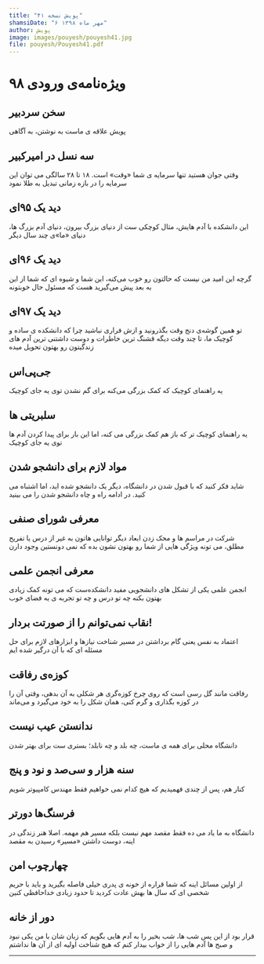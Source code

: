 ```yaml
---
title: "پویش نسخه ۴۱"
shamsiDate: "۶ مهر ماه ۱۳۹۸"
author: پویش
image: images/pouyesh/pouyesh41.jpg
file: pouyesh/Pouyesh41.pdf
---
```


ویژه‌نامه‌ی ورودی ۹۸
===============

سخن سردبیر
-------
پویش علاقه ی ماست به نوشتن، به آگاهی

سه نسل در امیرکبیر
---
وقتی جوان هستید تنها سرمایه ی شما «وقت» است. ۱۸ تا ۲۸ سالگی می توان این سرمایه را در بازه زمانی تبدیل به طلا نمود‍

دید یک ۹۵‌ای
---
این دانشکده با آدم هایش، مثال کوچکی ست از دنیای بزرگ بیرون، دنیای آدم بزرگ ها، دنیای «ما»ی چند سال دیگر

دید یک ۹۶‌ای
---
گرچه این امید من نیست که حالتون رو خوب می‌کنه، این شما و شیوه ای که شما از این به بعد پیش می‌گیرید هست که مسئول حال خوبتونه

دید یک ۹۷‌ای
---
تو همین گوشه‌ی دنج وقت بگذرونید و ازش فراری نباشید چرا که دانشکده ی ساده و کوچیک ما، تا چند وقت دیگه قشنگ ترین خاطرات و دوست داشتنی ترین آدم های زندگیتون رو بهتون تحویل میده

جی‌پی‌اس
---
یه راهنمای کوچیک که کمک بزرگی می‌کنه برای گم نشدن توی یه جای کوچیک

سلبریتی ها
---
یه راهنمای کوچیک تر که باز هم کمک بزرگی می کنه، اما این بار برای پیدا کردن آدم ها توی یه جای کوچیک

مواد لازم برای دانشجو شدن 
---
شاید فکر کنید که با قبول شدن در دانشگاه، دیگر یک دانشجو شده اید، اما اشتباه می کنید. در ادامه راه و چاه دانشجو شدن را می بینید

معرفی شورای صنفی
---
شرکت در مراسم ها و محک زدن ابعاد دیگر توانایی هاتون به غیر از درس یا تفریح مطلق، می تونه ویژگی هایی از شما رو بهتون نشون بده که نمی دونستین وجود دارن 

معرفی انجمن علمی
---
انجمن علمی یکی از تشکل های دانشجویی مفید دانشکده‌ست که می تونه کمک زیادی بهتون بکنه چه تو درس و چه تو تجربه ی یه فضای خوب
 
نقاب نمی‌توانم را از صورتت بردار!
---
اعتماد به نفس یعنی گام برداشتن در مسیر شناخت نیازها و ابزارهای لازم برای حل مسئله ای که با آن درگیر شده ایم 

کوزه‌ی رفاقت
---
رفاقت مانند گل رسی است  که روی چرخ کوزه‌گری هر شکلی به آن  بدهی، وقتی آن را در کوزه بگذاری و گرم کنی، همان شکل را به خود می‌گیرد و می‌ماند

ندانستن عیب نیست
---
دانشگاه محلی برای همه ی ماست، چه بلد و چه نابلد؛ بستری ست برای بهتر شدن

سنه هزار و سی‌صد و نود و پنج
---
کنار هم، پس از چندی فهمیدیم که هیچ کدام نمی خواهیم فقط مهندس کامپیوتر شویم

فرسنگ‌ها دورتر
---
دانشگاه به ما یاد می ده فقط مقصد مهم نیست بلکه مسیر هم مهمه. اصلا هنر زندگی در اینه، دوست داشتن «مسیر» رسیدن به مقصد 

چهارچوب امن
---
از اولین مسائل اینه که شما قراره از خونه ی پدری خیلی فاصله بگیرید و باید با حریم شخصی  ای که سال ها بهش عادت کردید تا حدود زیادی خداحافظی کنین 

دور از خانه
---
قرار بود از این پس شب ها، شب بخیر را به آدم هایی بگویم که زبان شان با من یکی نبود و صبح ها آدم هایی را از خواب بیدار کنم که هیچ شناخت اولیه ای از آن ها نداشتم


----

